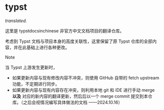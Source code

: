 # typst

*translated.*

这里是 typstdocsinchinese 非官方中文文档项目的翻译仓库。

考虑到 Typst 文档与项目本身的高度关联性，这里保留了原 Typst 仓库的全部内容，并在此基础上进行各种更改。

> [!NOTE]
> 当 Typst 上游发生更新时，
> - 如果更新内容与现有修改内容不冲突，则使用 GitHub 自带的 fetch upstream 功能，不定期进行同步。
> - 如果更新内容与现有内容存在冲突，则利用本地 git 和 IDE 进行手动 merge **以及** 对应的新内容的翻译更新，然后后以一个 merge commit 提交到本仓库。（之后会视情况编写具体做法的文档 ——2024.10.16）
